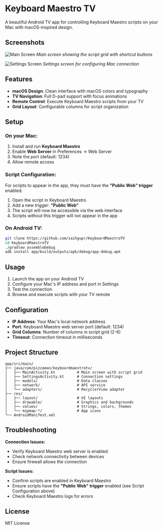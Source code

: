 # Keyboard Maestro TV

A beautiful Android TV app for controlling Keyboard Maestro scripts on your Mac with macOS-inspired design.

## Screenshots

![Main Screen](https://i.imgur.com/KzYV2T7.png)
*Main screen showing the script grid with shortcut buttons*

![Settings Screen](https://i.imgur.com/vsbRlBJ.png)
*Settings screen for configuring Mac connection*

## Features

- **macOS Design**: Clean interface with macOS colors and typography
- **TV Navigation**: Full D-pad support with focus animations
- **Remote Control**: Execute Keyboard Maestro scripts from your TV
- **Grid Layout**: Configurable columns for script organization

## Setup

### On your Mac:
1. Install and run **Keyboard Maestro**
2. Enable **Web Server** in Preferences → Web Server
3. Note the port (default: 1234)
4. Allow remote access

### Script Configuration:
For scripts to appear in the app, they must have the **"Public Web" trigger** enabled:
1. Open the script in Keyboard Maestro
2. Add a new trigger: **"Public Web"**
3. The script will now be accessible via the web interface
4. Scripts without this trigger will not appear in the app

### On Android TV:
```bash
git clone https://github.com/saihgupr/KeyboardMaestroTV
cd KeyboardMaestroTV
./gradlew assembleDebug
adb install app/build/outputs/apk/debug/app-debug.apk
```

## Usage

1. Launch the app on your Android TV
2. Configure your Mac's IP address and port in Settings
3. Test the connection
4. Browse and execute scripts with your TV remote

## Configuration

- **IP Address**: Your Mac's local network address
- **Port**: Keyboard Maestro web server port (default: 1234)
- **Grid Columns**: Number of columns in script grid (2-6)
- **Timeout**: Connection timeout in milliseconds

## Project Structure

```
app/src/main/
├── java/com/pizzaman/keyboardmaestrotv/
│   ├── MainActivity.kt          # Main screen with script grid
│   ├── SettingsActivity.kt      # Connection settings
│   ├── models/                  # Data classes
│   ├── network/                 # API service
│   └── adapters/                # RecyclerView adapter
├── res/
│   ├── layout/                  # UI layouts
│   ├── drawable/                # Graphics and backgrounds
│   ├── values/                  # Strings, colors, themes
│   └── mipmap-*/                # App icons
└── AndroidManifest.xml
```

## Troubleshooting

**Connection Issues:**
- Verify Keyboard Maestro web server is enabled
- Check network connectivity between devices
- Ensure firewall allows the connection

**Script Issues:**
- Confirm scripts are enabled in Keyboard Maestro
- Ensure scripts have the **"Public Web" trigger** enabled (see Script Configuration above)
- Check Keyboard Maestro logs for errors

## License

MIT License
